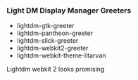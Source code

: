 ### Light DM Display Manager Greeters
- lightdm-gtk-greeter
- lightdm-pantheon-greeter
- lightdm-slick-greeter
- lightdm-webkit2-greeter
- lightdm-webkit-theme-litarvan

Lightdm webkit 2 looks promising
